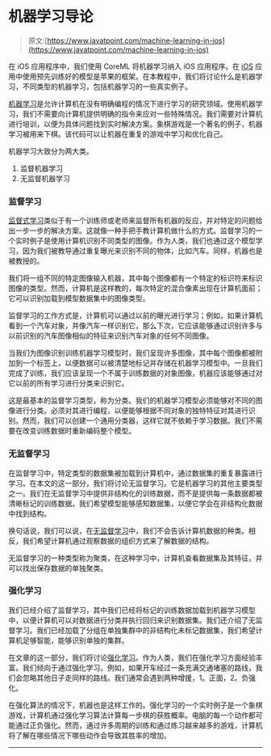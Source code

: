 # 机器学习导论

> 原文:[https://www.javatpoint.com/machine-learning-in-ios](https://www.javatpoint.com/machine-learning-in-ios)

在 iOS 应用程序中，我们使用 CoreML 将机器学习纳入 iOS 应用程序。在 [iOS](https://www.javatpoint.com/ios-development-using-swift) 应用中使用预先训练好的模型是苹果的框架。在本教程中，我们将讨论什么是机器学习，不同类型的机器学习，包括机器学习的一些真实例子。

[机器学习](https://www.javatpoint.com/machine-learning)是允许计算机在没有明确编程的情况下进行学习的研究领域。使用机器学习，我们不需要向计算机提供明确的指令来应对一些特殊情况。我们需要对计算机进行培训，以便为具体问题找到实时解决方案。象棋游戏是一个著名的例子，机器学习被用来下棋。该代码可以让机器在重复的游戏中学习和优化自己。

机器学习大致分为两大类。

1.  监督机器学习
2.  无监督机器学习

### 监督学习

[监督式学习](https://www.javatpoint.com/supervised-machine-learning)类似于有一个训练师或老师来监督所有机器的反应，并对特定的问题给出一步一步的解决方案。这就像一种手把手教计算机做什么的方式。监督学习的一个实时例子是使用计算机识别不同类型的图像。作为人类，我们也通过这个模型学习，因为我们被教导通过重复曝光来识别不同的物体，比如汽车。同样，机器也是被教授的。

我们将一组不同的特定图像输入机器，其中每个图像都有一个特定的标识符来标识图像的类型。然而，计算机是这样教的，每次特定的混合像素出现在计算机面前；它可以识别加载到模型数据集中的图像类型。

监督学习的工作方式是，计算机可以通过以前的曝光进行学习；例如，如果计算机看到一个汽车对象，并像汽车一样识别它，那么下次，它应该能够通过识别许多与以前识别的汽车图像相似的特征来识别汽车对象的任何不同图像。

当我们为图像识别训练机器学习模型时，我们呈现许多图像，其中每个图像都被附加到一个标签上，以便数据可以被清楚地标记并存储在机器学习模型中。一旦我们完成了训练，我们应该呈现一个不属于训练数据的对象图像，机器应该能够通过对它以前的所有学习进行分类来识别它。

这是最基本的监督学习类型，称为分类。我们的机器学习模型必须能够对不同的图像进行分类。必须对其进行编程，以便能够根据不同对象的独特特征对其进行识别。然而，我们可以创建一个通用分类器，这样它就不依赖于学习数据。我们不需要在改变训练数据时重新编码整个模型。

### 无监督学习

在监督学习中，特定类型的数据集被加载到计算机中，通过数据集的重复暴露进行学习。在本文的这一部分，我们将讨论无监督学习。它是机器学习的其他主要类型之一。我们在无监督学习中提供非结构化的训练数据，而不是提供每一条数据都被清晰标记的训练数据。我们希望模型能够感知数据集，以便它学会在非结构化数据中找到结构。

换句话说，我们可以说，在[无监督学习](https://www.javatpoint.com/unsupervised-machine-learning)中，我们不会告诉计算机数据的种类。相反，我们希望计算机通过观察数据的组织方式来了解数据的结构。

无监督学习的一种类型称为聚类，在这种学习中，计算机查看数据集及其特征，并可以找出保存数据的单独聚类。

### 强化学习

我们已经介绍了监督学习，其中我们已经将标记的训练数据加载到机器学习模型中，以便计算机可以对数据进行分类并执行回归来识别数据集。我们还介绍了无监督学习。我们已经加载了分组在单独集群中的非结构化未标记数据集，我们希望计算机足够智能，能够识别单独的集群。

在文章的这一部分，我们将讨论[强化学习](https://www.javatpoint.com/reinforcement-learning)。作为人类，我们在强化学习方面经验丰富。我们倾向于通过强化学习。例如，如果开车经过一条充满交通堵塞的路线，我们会忽略其他日子走同样的路线。我们通常会遇到两种增援，1。正面，2。负强化。

在强化算法的情况下，机器也是这样工作的。强化学习的一个实时例子是一个象棋游戏，计算机通过强化学习算法计算每一步棋的获胜概率。电脑的每一个动作都可能通过正负强化。然而，通过许多周期的训练和通过练习越来越多的游戏，计算机将了解在哪些情况下哪些动作会导致其胜率的增加。

* * *